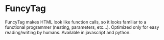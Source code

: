 FuncyTag
========

FuncyTag makes HTML look like function calls, so it looks familiar to a functional programmer (nesting, parameters, etc...). Optimized only for easy reading/writing by humans. Available in javascript and python.